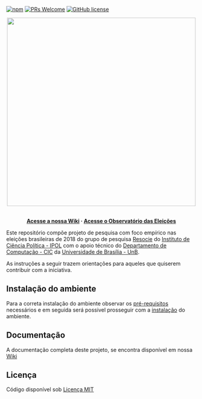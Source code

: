 
[![npm](https://img.shields.io/npm/v/npm.svg?style=flat-square)](https://www.npmjs.com/package/npm) [![PRs Welcome](https://img.shields.io/badge/PRs-welcome-brightgreen.svg?style=flat-square)](http://makeapullrequest.com) [![GitHub license](https://img.shields.io/badge/license-MIT-blue.svg?style=flat-square)](https://github.com/unb-cic-esw/data-viz/LICENSE)

<p align="center">
  <a href="https://github.com/unb-cic-esw/data-viz/wiki">
    <img src="https://github.com/unb-cic-esw/data-viz/blob/master/public/imagens/Logo.png" width=500 >
  </a>

  <p align="center">
    <br><strong>
    <a href="https://github.com/unb-cic-esw/data-viz/wiki">Acesse a nossa Wiki</a>
    &middot;
    <a href="https://dataviz-resocie.herokuapp.com/">Acesse o Observatório das Eleições</a>
  </strong>
  </p>
</p>

Este repositório compõe projeto de pesquisa com foco empírico nas eleições brasileiras de 2018 do grupo de pesquisa [Resocie](http://resocie.org) do [Instituto de Ciência Política - IPOL](http://ipol.unb.br/) com o apoio técnico do [Departamento de Computação - CIC](http://www.cic.unb.br/) da [Universidade de Brasília - UnB](http://unb.br).

As instruções a seguir trazem orientações para aqueles que quiserem contribuir com a iniciativa.



## Instalação do ambiente

Para a correta instalação do ambiente observar os [pré-requisitos](https://github.com/unb-cic-esw/data-viz/wiki/Pr%C3%A9-requisitos) necessários e em seguida será possivel prosseguir com a [instalação](https://github.com/unb-cic-esw/data-viz/wiki/Instala%C3%A7%C3%A3o) do ambiente.


## Documentação

A documentação completa deste projeto, se encontra disponível em nossa [Wiki](https://github.com/unb-cic-esw/data-viz/wiki)


## Licença

Código disponível sob [Licença MIT](https://github.com/unb-cic-esw/data-viz/LICENSE)
